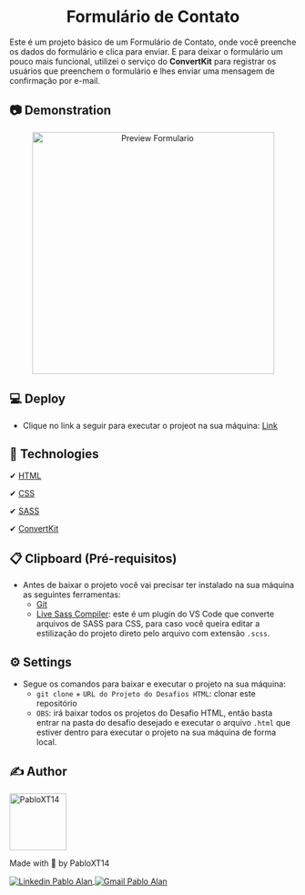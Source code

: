 <h1 align="center"> Formulário de Contato </h1>

Este é um projeto básico de um Formulário de Contato, onde você preenche os dados do formulário e clica para enviar. E para deixar o formulário um pouco mais funcional, utilizei o serviço do **ConvertKit** para registrar os usuários que preenchem o formulário e lhes enviar uma mensagem de confirmação por e-mail.

## 📷 Demonstration
<p align="center">
    <img alt="Preview Formulario" title="Preview Formulario" src="../github/Preview-Desafio02-Formulario.gif" height="425" />
</p>


## 💻 Deploy
- Clique no link a seguir para executar o projeot na sua máquina: <a href="https://pabloxt14.github.io/Desafios-HTML/2-Formulario_de_contato/contato.html">Link</a>


## 🚀 Technologies
✔ [HTML](https://developer.mozilla.org/en-US/docs/Web/HTML)
<br/>

✔ [CSS](https://developer.mozilla.org/en-US/docs/Web/API/CSS)
<br/>

✔ [SASS](https://sass-lang.com/)
<br/>

✔ [ConvertKit](https://convertkit.com/)



## 📋 Clipboard (Pré-requisitos)
- Antes de baixar o projeto você vai precisar ter instalado na sua máquina as seguintes ferramentas:
    * [Git](https://git-scm.com)
    * [Live Sass Compiler](https://marketplace.visualstudio.com/items?itemName=ritwickdey.live-sass): este é um plugin do VS Code que converte arquivos de SASS para CSS, para caso você queira editar a estilização do projeto direto pelo arquivo com extensão `.scss`.

## ⚙ Settings
- Segue os comandos para baixar e executar o projeto na sua máquina:
    * `git clone` + `URL do Projeto do Desafios HTML`: clonar este repositório
    * `OBS`: irá baixar todos os projetos do Desafio HTML, então basta entrar na pasta do desafio desejado e executar o arquivo `.html` que estiver dentro para executar o projeto na sua máquina de forma local.


## ✍ Author
<img alt="PabloXT14" title="PabloXT14" src="https://avatars.githubusercontent.com/u/71723595?s=400&u=f7a1ec0c2e1f7cd1acf79f61043dbc75b1079de6&v=4" width="100">
<p>
    Made with 💜 by PabloXT14
</p>
<p align="left">
    <a href="https://www.linkedin.com/in/pabloalan/" target="_blank">
        <img align="center" src="https://img.shields.io/badge/LinkedIn-%230077B5?style=for-the-badge&logo=linkedin&logoColor=white" alt="Linkedin Pablo Alan" />
    </a>
    <a href="mailto:pabloxt14@gmail.com" target="_blank">
        <img align="center" src="https://img.shields.io/badge/Gmail-FF0000?style=for-the-badge&logo=gmail&logoColor=white" alt="Gmail Pablo Alan" />
    </a>
</p>